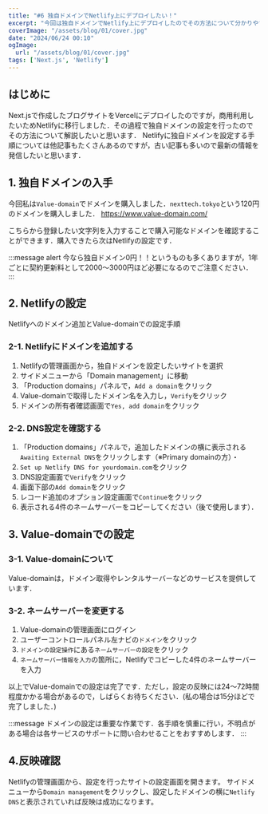 ```yaml
---
title: "#6 独自ドメインでNetlify上にデプロイしたい！"
excerpt: "今回は独自ドメインでNetlify上にデプロイしたのでその方法について分かりやすく解説していきたいと思います！"
coverImage: "/assets/blog/01/cover.jpg"
date: "2024/06/24 00:10"
ogImage:
  url: "/assets/blog/01/cover.jpg"
tags: ['Next.js', 'Netlify']
---
```


## はじめに
Next.jsで作成したブログサイトをVercelにデプロイしたのですが，商用利用したいためNetlifyに移行しました．その過程で独自ドメインの設定を行ったのでその方法について解説したいと思います．
Netlifyに独自ドメインを設定する手順については他記事もたくさんあるのですが，古い記事も多いので最新の情報を発信したいと思います．

## 1. 独自ドメインの入手
今回私は`Value-domain`でドメインを購入しました．`nexttech.tokyo`という120円のドメインを購入しました．
https://www.value-domain.com/

こちらから登録したい文字列を入力することで購入可能なドメインを確認することができます．購入できたら次はNetlifyの設定です．

:::message alert
今なら独自ドメイン0円！！というものも多くありますが，1年ごとに契約更新料として2000〜3000円ほど必要になるのでご注意ください．
:::
## 2. Netlifyの設定
Netlifyへのドメイン追加とValue-domainでの設定手順
### 2-1. Netlifyにドメインを追加する

1. Netlifyの管理画面から，独自ドメインを設定したいサイトを選択
2. サイドメニューから「Domain management」に移動
3. 「Production domains」パネルで，`Add a domain`をクリック
4. Value-domainで取得したドメイン名を入力し，`Verify`をクリック
5. ドメインの所有者確認画面で`Yes, add domain`をクリック

### 2-2. DNS設定を確認する

1. 「Production domains」パネルで，追加したドメインの横に表示される`Awaiting External DNS`をクリックします（※Primary domainの方）・
2. `Set up Netlify DNS for yourdomain.com`をクリック
3. DNS設定画面で`Verify`をクリック
4. 画面下部の`Add domain`をクリック
5. レコード追加のオプション設定画面で`Continue`をクリック
6. 表示される4件のネームサーバーをコピーしてください（後で使用します）．

## 3. Value-domainでの設定

### 3-1. Value-domainについて
Value-domainは，ドメイン取得やレンタルサーバーなどのサービスを提供しています．

### 3-2. ネームサーバーを変更する
1. Value-domainの管理画面にログイン
2. ユーザーコントロールパネル左ナビの`ドメイン`をクリック
3. `ドメインの設定操作`にある`ネームサーバーの設定`をクリック
4. `ネームサーバー情報を入力`の箇所に，Netlifyでコピーした4件のネームサーバーを入力


以上でValue-domainでの設定は完了です．ただし，設定の反映には24〜72時間程度かかる場合があるので，しばらくお待ちください．(私の場合は15分ほどで完了しました．)


:::message
ドメインの設定は重要な作業です．各手順を慎重に行い，不明点がある場合は各サービスのサポートに問い合わせることをおすすめします．
:::

## 4.反映確認
Netlifyの管理画面から、設定を行ったサイトの設定画面を開きます。
サイドメニューから`Domain management`をクリックし、設定したドメインの横に`Netlify DNS`と表示されていれば反映は成功になります。



